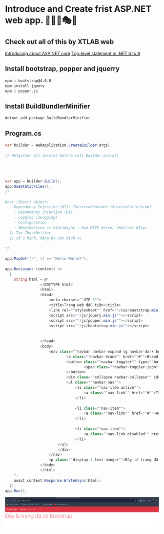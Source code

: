 # Introduce and Create frist ASP.NET web app. 🎍🎪🎢🎭🧶

## Check out all of this by XTLAB web

[Introducing about ASP.NET core](https://xuanthulab.net/asp-net-core-tao-ung-dung-trang-web-dau-tien-c-csharp.html)
[Top-level statement in .NET 6 to 8](https://xuanthulab.net/top-level-statement-trong-lap-trinh-c-net-6.html)

## Install bootstrap, popper and jquerry

```bash
npm i bootstrap@4.0.0
npm install jquery
npm i popper.js
```

## Install BuildBundlerMinifier

```bash
dotnet add package BuildBundlerMinifier
```

## Program.cs

```cs
var builder = WebApplication.CreateBuilder(args);

// Retgister all service before call builder.build()




var app = builder.Build();
app.UseStaticFiles();
/*

Host (IHost) object:
  - Dependency Injection (DI): IServiceProvider (ServiceCollection)
    - Dependency Injection (DI)
    - Logging (ILogging)
    - Configuration
    - IHostService => StartAsync : Run HTTP Server (Kestrel Http)
  1) Tạo IHostBuilder
  2) cấu hình, đăng ký các dịch vụ

*/

app.MapGet("/", () => "Hello World!");

app.Run(async (context) =>
  {
    string html = @"
                <!DOCTYPE html>
                <html>
                <head>
                    <meta charset=""UTF-8"">
                    <title>Trang web đầu tiên</title>
                    <link rel=""stylesheet"" href=""/css/bootstrap.min.css"" />
                    <script src=""/js/jquery.min.js""></script>
                    <script src=""/js/popper.min.js""></script>
                    <script src=""/js/bootstrap.min.js""></script>


                </head>
                <body>
                    <nav class=""navbar navbar-expand-lg navbar-dark bg-danger"">
                            <a class=""navbar-brand"" href=""#"">Brand-Logo</a>
                            <button class=""navbar-toggler"" type=""button"" data-toggle=""collapse"" data-target=""#my-nav-bar"" aria-controls=""my-nav-bar"" aria-expanded=""false"" aria-label=""Toggle navigation"">
                                    <span class=""navbar-toggler-icon""></span>
                            </button>
                            <div class=""collapse navbar-collapse"" id=""my-nav-bar"">
                            <ul class=""navbar-nav"">
                                <li class=""nav-item active"">
                                    <a class=""nav-link"" href=""#"">Trang chủ</a>
                                </li>

                                <li class=""nav-item"">
                                    <a class=""nav-link"" href=""#"">Học HTML</a>
                                </li>

                                <li class=""nav-item"">
                                    <a class=""nav-link disabled"" href=""#"">Gửi bài</a>
                                </li>
                        </ul>
                        </div>
                    </nav>
                    <p class=""display-4 text-danger"">Đây là trang đã có Bootstrap</p>
                </body>
                </html>
    ";
    await context.Response.WriteAsync(html);
  });
app.Run();

```
![alt text](/assets/image.png)